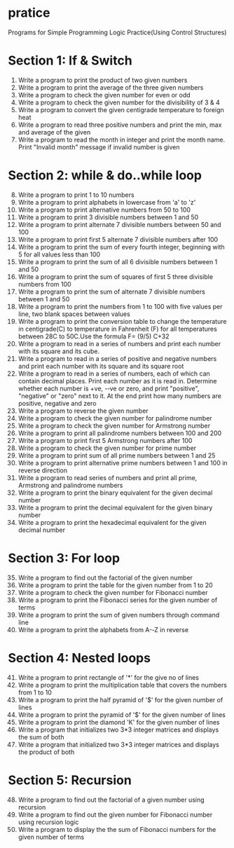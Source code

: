 # pratice
Programs for Simple Programming Logic Practice(Using Control Structures)

# Section 1: If & Switch 
1) Write a program to print the product of two given numbers
2) Write a program to print the average of the three given numbers
3) Write a program to check the given number for even or odd
4) Write a program to check the given number for the divisibility of 3 & 4
5) Write a program to convert the given centigrade temperature to foreign heat
6) Write a program to read three positive numbers and print the min, max and average of the given
7) Write a program to read the month in integer and print the month name. Print "Invalid month" message if invalid number is given
# Section 2: while & do..while loop
8) Write a program to print 1 to 10 numbers
9) Write a program to print alphabets in lowercase from 'a' to 'z'
10) Write a program to print alternative numbers from 50 to 100
11) Write a program to print 3 divisible numbers between 1 and 50
12) Write a program to print alternate 7 divisible numbers between 50 and 100
13) Write a program to print first 5 alternate 7 divisible numbers after 100
14) Write a program to print the sum of every fourth integer, beginning with 5 for all values less than 100
15) Write a program to print the sum of all 6 divisible numbers between 1 and 50
16) Write a program to print the sum of squares of first 5 three divisible numbers from 100
17) Write a program to print the sum of alternate 7 divisible numbers between 1 and 50
18) Write a program to print the numbers from 1 to 100 with five values per line, two blank spaces between values
19) Write a program to print the conversion table to change the temperature in centigrade(C) to temperature in Fahrenheit (F) for all temperatures between 28C to 50C.Use the formula F= (9/5) C+32
20) Write a program to read in a series of numbers and print each number with its square and its cube.
21) Write a program to read in a series of positive and negative numbers and print each number with its square and its square root
22) Write a program to read in a series of numbers, each of which can contain decimal places. Print each number as it is read in. Determine whether each number is +ve, -­‐ve or zero, and print "positive", "negative" or "zero" next to it. At the end print how many numbers are positive, negative and zero
23) Write a program to reverse the given number
24) Write a program to check the given number for palindrome number
25) Write a program to check the given number for Armstrong number
26) Write a program to print all palindrome numbers between 100 and 200
27) Write a program to print first 5 Armstrong numbers after 100
28) Write a program to check the given number for prime number
29) Write a program to print sum of all prime numbers between 1 and 25
30) Write a program to print alternative prime numbers between 1 and 100 in reverse direction
31) Write a program to read series of numbers and print all prime, Armstrong and palindrome numbers
32) Write a program to print the binary equivalent for the given decimal number
33) Write a program to print the decimal equivalent for the given binary number
34) Write a program to print the hexadecimal equivalent for the given decimal number
# Section 3: For loop
35) Write a program to find out the factorial of the given number
36) Write a program to print the table for the given number from 1 to 20
37) Write a program to check the given number for Fibonacci number
38) Write a program to print the Fibonacci series for the given number of terms
39) Write a program to print the sum of given numbers through command line
40) Write a program to print the alphabets from A-­‐Z in reverse
# Section 4: Nested loops
41) Write a program to print rectangle of '*' for the give no of lines
42) Write a program to print the multiplication table that covers the numbers from 1 to 10
43) Write a program to print the half pyramid of '$' for the given number of lines
44) Write a program to print the pyramid of '$' for the given number of lines
45) Write a program to print the diamond 'K' for the given number of lines
46) Write a program that initializes two 3*3 integer matrices and displays the sum of both
47) Write a program that initialized two 3*3 integer matrices and displays the product of both
# Section 5: Recursion
48) Write a program to find out the factorial of a given number using recursion
49) Write a program to find out the given number for Fibonacci number using recursion logic
50) Write a program to display the the sum of Fibonacci numbers for the given number of terms
